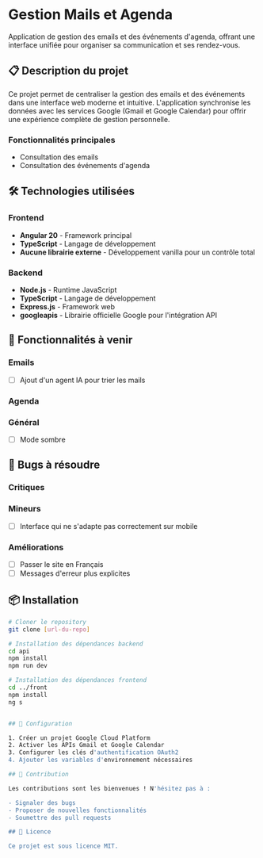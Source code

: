 # Gestion Mails et Agenda

Application de gestion des emails et des événements d'agenda, offrant une interface unifiée pour organiser sa communication et ses rendez-vous.

## 📋 Description du projet

Ce projet permet de centraliser la gestion des emails et des événements dans une interface web moderne et intuitive. L'application synchronise les données avec les services Google (Gmail et Google Calendar) pour offrir une expérience complète de gestion personnelle.

### Fonctionnalités principales

- Consultation des emails
- Consultation des événements d'agenda

## 🛠️ Technologies utilisées

### Frontend

- **Angular 20** - Framework principal
- **TypeScript** - Langage de développement
- **Aucune librairie externe** - Développement vanilla pour un contrôle total

### Backend

- **Node.js** - Runtime JavaScript
- **TypeScript** - Langage de développement
- **Express.js** - Framework web
- **googleapis** - Librairie officielle Google pour l'intégration API

## 🚀 Fonctionnalités à venir

### Emails

- [ ] Ajout d'un agent IA pour trier les mails

### Agenda

### Général

- [ ] Mode sombre

## 🐛 Bugs à résoudre

### Critiques

### Mineurs

- [ ] Interface qui ne s'adapte pas correctement sur mobile

### Améliorations

- [ ] Passer le site en Français
- [ ] Messages d'erreur plus explicites

## 📦 Installation

```bash
# Cloner le repository
git clone [url-du-repo]

# Installation des dépendances backend
cd api
npm install
npm run dev

# Installation des dépendances frontend
cd ../front
npm install
ng s


## 🔧 Configuration

1. Créer un projet Google Cloud Platform
2. Activer les APIs Gmail et Google Calendar
3. Configurer les clés d'authentification OAuth2
4. Ajouter les variables d'environnement nécessaires

## 🤝 Contribution

Les contributions sont les bienvenues ! N'hésitez pas à :

- Signaler des bugs
- Proposer de nouvelles fonctionnalités
- Soumettre des pull requests

## 📝 Licence

Ce projet est sous licence MIT.
```
